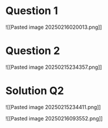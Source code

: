 # Question 1
![[Pasted image 20250216020013.png]]
# Question 2
![[Pasted image 20250215234357.png]]
# Solution Q2
![[Pasted image 20250215234411.png]]


![[Pasted image 20250216093552.png]]